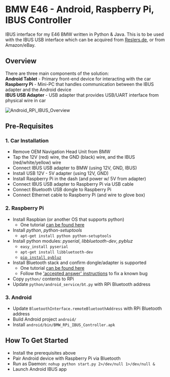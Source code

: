 BMW E46 - Android, Raspberry Pi, IBUS Controller
=====

IBUS interface for my E46 BMW written in Python & Java. This is to be used with the IBUS USB interface which can be acquired from [Reslers.de](http://www.reslers.de/IBUS/), or from Amazon/eBay.

## Overview
There are three main components of the solution:<br />
**Android Tablet** - Primary front-end device for interacting with the car<br />
**Raspberry Pi** - Mini-PC that handles communication between the IBUS adapter and the Android device<br />
**IBUS USB Adapter** - USB adapter that provides USB/UART interface from physical wire in car<br />

![Android_RPi_IBUS_Overview](http://trentseed.com/img/projects/bmw_raspberrypi_android_ibus_overview_v2.jpg)

## Pre-Requisites
### 1. Car Installation
* Remove OEM Navigation Head Unit from BMW
* Tap the 12V (red) wire, the GND (black) wire, and the IBUS (red/white/yellow) wire
* Connect IBUS USB adapter to BMW (using 12V, GND, IBUS)
* Install USB 12V - 5V adapter (using 12V, GND)
* Install Raspberry Pi in the dash (and power w/ 5V from adapter)
* Connect IBUS USB adapter to Raspberry Pi via USB cable
* Connect Bluetooth USB dongle to Raspberry Pi
* Connect Ethernet cable to Raspberry Pi (and wire to glove box)

### 2. Raspberry Pi
* Install Raspbian (or another OS that supports python)
    * One tutorial [can be found here](http://computers.tutsplus.com/articles/how-to-flash-an-sd-card-for-raspberry-pi--mac-53600)
* Install *python*, *python-setuptools*
	* `apt-get install python python-setuptools`
* Install python modules: *pyserial*, *libbluetooth-dev*, *pybluz*
	* `easy_install pyserial`
	* `apt-get install libbluetooth-dev`
	* [`pip install pybluz`](https://code.google.com/p/pybluez/wiki/Documentation)
* Install Bluetooth stack and confirm dongle/adapter is supported
    * One tutorial [can be found here](http://plugable.com/2013/12/10/using-the-plugable-usb-bt4le-bluetooth-adapter-with-the-raspberry-pi)
    * Follow the ['accepted answer' instructions](http://stackoverflow.com/questions/14618277/rfcomm-without-pairing-using-pybluez-on-debian/14827036#14827036) to fix a known bug
* Copy `python/` contents to RPi
* Update `python/android_service/bt.py` with RPi Bluetooth address

### 3. Android
* Update `BluetoothInterface.remoteBluetoothAddress` with RPi Bluetooth address
* Build Android project `android/`
* Install `android/bin/BMW_RPi_IBUS_Controller.apk`

## How To Get Started
* Install the prerequisites above
* Pair Android device with Raspberry Pi via Bluetooth
* Run as Daemon: `nohup python start.py 2>/dev/null 1>/dev/null &`
* Launch Android IBUS app